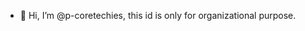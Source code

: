 - 👋 Hi, I’m @p-coretechies, this id is only for organizational purpose.

<!---
p-coretechies/p-coretechies is a ✨ special ✨ repository because its `README.md` (this file) appears on your GitHub profile.
You can click the Preview link to take a look at your changes.
--->
